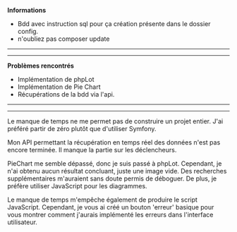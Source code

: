 **Informations**

* Bdd avec instruction sql pour ça création présente dans le dossier config.
* n'oubliez pas composer update
 
***
***

**Problèmes rencontrés**

* Implémentation de phpLot
* Implémentation de Pie Chart
* Récupérations de la bdd via l'api.
***
***
Le manque de temps ne me permet pas de construire un projet entier. J'ai préféré partir de zéro plutôt que d'utiliser Symfony.

Mon API permettant la récupération en temps réel des données n'est pas encore terminée. Il manque la partie sur les déclencheurs.

PieChart me semble dépassé, donc je suis passé à phpLot. Cependant, je n'ai obtenu aucun résultat concluant, juste une image vide. Des recherches supplémentaires m'auraient sans doute permis de déboguer. De plus, je préfère utiliser JavaScript pour les diagrammes.

Le manque de temps m'empêche également de produire le script JavaScript. Cependant, je vous ai créé un bouton 'erreur' basique pour vous montrer comment j'aurais implémenté les erreurs dans l'interface utilisateur.
    
